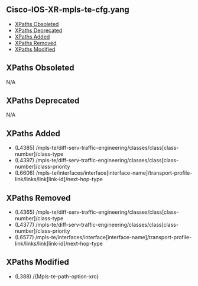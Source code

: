 ## Cisco-IOS-XR-mpls-te-cfg.yang

- [XPaths Obsoleted](#xpaths-obsoleted)
- [XPaths Deprecated](#xpaths-deprecated)
- [XPaths Added](#xpaths-added)
- [XPaths Removed](#xpaths-removed)
- [XPaths Modified](#xpaths-modified)

## XPaths Obsoleted

N/A

## XPaths Deprecated

N/A

## XPaths Added

- (L4385)	/mpls-te/diff-serv-traffic-engineering/classes/class[class-number]/class-type
- (L4397)	/mpls-te/diff-serv-traffic-engineering/classes/class[class-number]/class-priority
- (L6606)	/mpls-te/interfaces/interface[interface-name]/transport-profile-link/links/link[link-id]/next-hop-type

## XPaths Removed

- (L4365)	/mpls-te/diff-serv-traffic-engineering/classes/class[class-number]/class-type
- (L4377)	/mpls-te/diff-serv-traffic-engineering/classes/class[class-number]/class-priority
- (L6577)	/mpls-te/interfaces/interface[interface-name]/transport-profile-link/links/link[link-id]/next-hop-type

## XPaths Modified

- (L388)	/{Mpls-te-path-option-xro}

